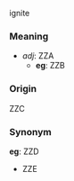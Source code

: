 ignite
### Meaning
+ _adj_: ZZA
    + __eg__: ZZB

### Origin

ZZC

### Synonym

__eg__: ZZD

+ ZZE


